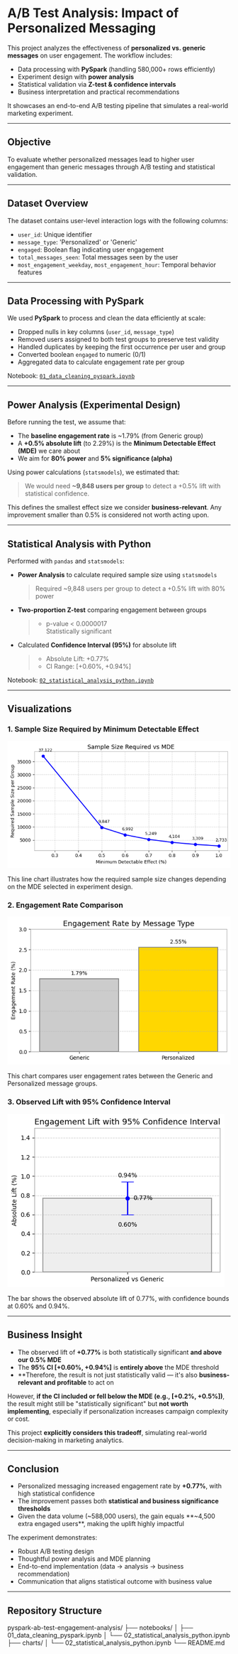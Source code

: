 # A/B Test Analysis: Impact of Personalized Messaging

This project analyzes the effectiveness of **personalized vs. generic messages** on user engagement. The workflow includes:

- Data processing with **PySpark** (handling 580,000+ rows efficiently)
- Experiment design with **power analysis**
- Statistical validation via **Z-test & confidence intervals**
- Business interpretation and practical recommendations

It showcases an end-to-end A/B testing pipeline that simulates a real-world marketing experiment.

---

## Objective

To evaluate whether personalized messages lead to higher user engagement than generic messages through A/B testing and statistical validation.

---

## Dataset Overview

The dataset contains user-level interaction logs with the following columns:

- `user_id`: Unique identifier
- `message_type`: 'Personalized' or 'Generic'
- `engaged`: Boolean flag indicating user engagement
- `total_messages_seen`: Total messages seen by the user
- `most_engagement_weekday`, `most_engagement_hour`: Temporal behavior features

---

## Data Processing with PySpark

We used **PySpark** to process and clean the data efficiently at scale:

- Dropped nulls in key columns (`user_id`, `message_type`)
- Removed users assigned to both test groups to preserve test validity
- Handled duplicates by keeping the first occurrence per user and group
- Converted boolean `engaged` to numeric (0/1)
- Aggregated data to calculate engagement rate per group

Notebook: [`01_data_cleaning_pyspark.ipynb`](notebooks/01_data_cleaning_pyspark.ipynb)

---

## Power Analysis (Experimental Design)

Before running the test, we assume that:

- The **baseline engagement rate** is ~1.79% (from Generic group)
- A **+0.5% absolute lift** (to 2.29%) is the **Minimum Detectable Effect (MDE)** we care about
- We aim for **80% power** and **5% significance (alpha)**

Using power calculations (`statsmodels`), we estimated that:
> We would need **~9,848 users per group** to detect a +0.5% lift with statistical confidence.

This defines the smallest effect size we consider **business-relevant**. Any improvement smaller than 0.5% is considered not worth acting upon.

---

## Statistical Analysis with Python

Performed with `pandas` and `statsmodels`:

- **Power Analysis** to calculate required sample size using `statsmodels`
  > Required ~9,848 users per group to detect a +0.5% lift with 80% power


- **Two-proportion Z-test** comparing engagement between groups
  > - p-value < 0.0000017  
  > Statistically significant

- Calculated **Confidence Interval (95%)** for absolute lift
  > - Absolute Lift: +0.77%  
  > - CI Range: [+0.60%, +0.94%]
  

Notebook: [`02_statistical_analysis_python.ipynb`](notebooks/02_statistical_analysis_python.ipynb)

---
## Visualizations

### 1. Sample Size Required by Minimum Detectable Effect
![Power Curve](images/power_curve.png)

This line chart illustrates how the required sample size changes depending on the MDE selected in experiment design.

### 2. Engagement Rate Comparison
![Engagement Rate](images/engagement_bar.png)

This chart compares user engagement rates between the Generic and Personalized message groups.


### 3. Observed Lift with 95% Confidence Interval
![Confidence Interval](images/lift_confidence_interval.png)

The bar shows the observed absolute lift of 0.77%, with confidence bounds at 0.60% and 0.94%.


---

## Business Insight
- The observed lift of **+0.77%** is both statistically significant **and above our 0.5% MDE**
- The **95% CI [+0.60%, +0.94%]** is **entirely above** the MDE threshold
- **Therefore, the result is not just statistically valid — it's also **business-relevant and profitable** to act on

However, **if the CI included or fell below the MDE (e.g., [+0.2%, +0.5%])**, the result might still be "statistically significant" but **not worth implementing**, especially if personalization increases campaign complexity or cost.

This project **explicitly considers this tradeoff**, simulating real-world decision-making in marketing analytics.

---

## Conclusion
- Personalized messaging increased engagement rate by **+0.77%**, with high statistical confidence
- The improvement passes both **statistical and business significance thresholds**
- Given the data volume (~588,000 users), the gain equals **~4,500 extra engaged users**, making the uplift highly impactful

The experiment demonstrates:

- Robust A/B testing design
- Thoughtful power analysis and MDE planning
- End-to-end implementation (data → analysis → business recommendation)
- Communication that aligns statistical outcome with business value

---

## Repository Structure
pyspark-ab-test-engagement-analysis/
├── notebooks/
│ ├── 01_data_cleaning_pyspark.ipynb
│ └── 02_statistical_analysis_python.ipynb
├── charts/
│ └── 02_statistical_analysis_python.ipynb
└──  README.md





